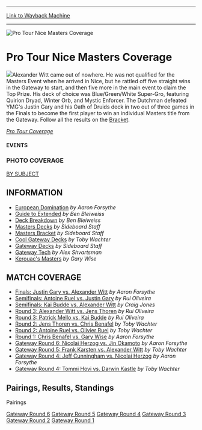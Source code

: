 
---
[Link to Wayback Machine](https://web.archive.org/web/20151206001753/http://magic.wizards.com/en/events/coverage/mastersnice02)

[_metadata_:generator]:- "Drupal 7 (http://drupal.org)"
[_metadata_:node]:- "792296"
[_metadata_:source]:- "div-block-system-main"
[_metadata_:title]:- "Pro Tour Nice Masters Coverage"
[_metadata_:wayback_capture_timestamp]:- "2015-12-06 00:17:53"
[_metadata_:wayback_raw_url]:- "https://web.archive.org/web/20151206001753id_/http://magic.wizards.com/en/events/coverage/mastersnice02"
[_metadata_:wayback_url]:- "http://magic.wizards.com/en/events/coverage/mastersnice02"
---







![Pro Tour Nice Masters Coverage](https://media.magic.wizards.com/images/banner/large_1.jpg)





Pro Tour Nice Masters Coverage
==============================












![](https://media.magic.wizards.com/image_legacy_migration/sideboard/images/mastersnice02/a288.jpg)Alexander Witt came out of nowhere. He was not qualified for the Masters Event when he arrived in Nice, but he rattled off five straight wins in the Gateway to start, and then five more in the main event to claim the Top Prize. His deck of choice was Blue/Green/White Super-Gro, featuring Quirion Dryad, Winter Orb, and Mystic Enforcer. The Dutchman defeated YMG's Justin Gary and his Oath of Druids deck in two out of three games in the Finals to become the first player to win an individual Masters title from the Gateway. Follow all the results on the [Bracket](/en/articles/archive/event-coverage/pro-tour-nice-masters-bracket-2002-05-02).


*[Pro Tour Coverage](http://magic.wizards.com/en/events/coverage/ptnic02)*








#### EVENTS


### PHOTO COVERAGE


[BY SUBJECT](/en/articles/archive/event-coverage/nice-masters-photo-coverage-2002-05-02)









INFORMATION
-----------



* [European Domination](/en/articles/archive/event-coverage/european-domination-2002-05-03)
*by Aaron Forsythe*
* [Guide to Extended](/en/articles/archive/event-coverage/guide-extended-deck-types-2002-05-02)
*by Ben Bleiweiss*
* [Deck Breakdown](/en/node/792091)
*by Ben Bleiweiss*
* [Masters Decks](/en/node/792096)
*by Sideboard Staff*
* [Masters Bracket](/en/articles/archive/event-coverage/pro-tour-nice-masters-bracket-2002-05-02)
*by Sideboard Staff*
* [Cool Gateway Decks](/en/articles/archive/event-coverage/gateway-cool-decks-2002-05-03)
*by Toby Wachter*
* [Gateway Decks](/en/articles/archive/event-coverage/nice-masters-gateway-decks-2002-05-02)
*by Sideboard Staff*
* [Gateway Tech](/en/articles/archive/event-coverage/gateways-rogue-tech-2002-05-02)
*by Alex Shvartsman*
* [Kerouac's Masters](/en/articles/archive/event-coverage/kerouacs-masters-2002-05-02)
*by Gary Wise*



MATCH COVERAGE
--------------



* [Finals: Justin Gary vs. Alexander Witt](/en/articles/archive/event-coverage/masters-finals-justin-gary-vs-alexander-witt-2002-05-05)
*by Aaron Forsythe*
* [Semifinals: Antoine Ruel vs. Justin Gary](/en/articles/archive/event-coverage/semifinals-antoine-ruel-vs-justin-gary-2002-05-04-0)
*by Rui Oliveira*
* [Semifinals: Kai Budde vs. Alexander Witt](/en/articles/archive/event-coverage/semifinals-kai-budde-vs-alexander-witt-2002-05-04)
*by Craig Jones*
* [Round 3: Alexander Witt vs. Jens Thoren](/en/articles/archive/event-coverage/alexander-witt-vs-jens-thoren-2002-05-03)
*by Rui Oliveira*
* [Round 3: Patrick Mello vs. Kai Budde](/en/articles/archive/event-coverage/round-3-patrick-mello-vs-kai-budde-2002-05-02)
*by Rui Oliveira*
* [Round 2: Jens Thoren vs. Chris Benafel](/en/articles/archive/event-coverage/nice-masters-round-2-jens-thoren-vs-chris-benafel-2002-05-03)
*by Toby Wachter*
* [Round 2: Antoine Ruel vs. Olivier Ruel](/en/articles/archive/event-coverage/round-2-antoine-ruel-vs-olivier-ruel-2002-05-02)
*by Toby Wachter*
* [Round 1: Chris Benafel vs. Gary Wise](/en/articles/archive/event-coverage/round-1-chris-benafel-vs-gary-wise-2002-05-02)
*by Aaron Forsythe*
* [Gateway Round 6: Nicolai Herzog vs. Jin Okamoto](/en/articles/archive/event-coverage/gateway-round-6-nicolai-herzog-vs-jin-okamoto-2002-05-02)
*by Aaron Forsythe*
* [Gateway Round 5: Frank Karsten vs. Alexander Witt](/en/articles/archive/event-coverage/gateway-round-5-frank-karsten-vs-alexander-witt-2002-05-02)
*by Toby Wachter*
* [Gateway Round 4: Jeff Cunningham vs. Nicolai Herzog](/en/articles/archive/event-coverage/gateway-round-4-jeff-cunningham-vs-nicolai-herzog-2002-05-02)
*by Aaron Forsythe*
* [Gateway Round 4: Tommi Hovi vs. Darwin Kastle](/en/articles/archive/event-coverage/gateway-round-4-tommi-hovi-vs-darwin-kastle-2002-05-02)
*by Toby Wachter*


Pairings, Results, Standings
----------------------------




Pairings


[Gateway Round 6](/en/articles/archive/event-coverage/pro-tour-nice-masters-gateway-round-6-pairings-2002-05-02) [Gateway Round 5](/en/articles/archive/event-coverage/pro-tour-nice-masters-gateway-round-5-pairings-2002-05-02) [Gateway Round 4](/en/articles/archive/event-coverage/pro-tour-nice-masters-gateway-round-1-pairings-2002-05-02-0) [Gateway Round 3](/en/articles/archive/event-coverage/pro-tour-nice-masters-gateway-round-3-pairings-2002-05-02) [Gateway Round 2](/en/articles/archive/event-coverage/pro-tour-nice-masters-gateway-round-2-pairings-2002-05-02) [Gateway Round 1](/en/articles/archive/event-coverage/pro-tour-nice-masters-gateway-round-1-pairings-2002-05-02)





 

